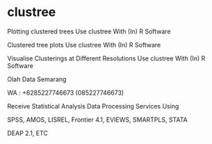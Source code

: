 # clustree
Plotting clustered trees Use clustree With (In) R Software

Clustered tree plots Use clustree With (In) R Software

Visualise Clusterings at Different Resolutions Use clustree With (In) R Software

Olah Data Semarang

WA : +6285227746673 (085227746673)

Receive Statistical Analysis Data Processing Services Using

SPSS, AMOS, LISREL, Frontier 4.1, EVIEWS, SMARTPLS, STATA

DEAP 2.1, ETC
